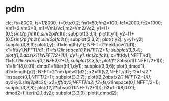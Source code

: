 # pdm
clc;
fs=8000;
ts=1/8000;
t=0:ts:0.2;
fm1=50;fm2=100;
fc1=2000;fc2=1000;
Vm1=2;Vm2=8;
m1=Vm1/Vc1;m2=Vm2/Vc2;
y1=(1+(0.5*sin(2*pi*fm1*t)).*sin(2*pi*fc1*t));
subplot(3,3,1);
plot(t,y1);
y2=(1+(0.5*sin(2*pi*fm2*t)).*sin(2*pi*fc2*t));
subplot(3,3,2);
plot(t,y2);
y=y1+y2;
subplot(3,3,3);
plot(t,y);
d1=length(y1);
NFFT=2^nextpow2(d1);
x1=fft(y1,NFFT)/d1;
f1=fs/2*linspace(0,1,NFFT/2+1);
subplot(3,3,4);
plot(f1,2.*abs(x1(1:NFFT/2+1)));
dy1=y1.*sin(2*pi*fc1*t);
x=fft(dy1,NFFT)/d1;
f1=fs/2*linspace(0,1,NFFT/2+1);
subplot(3,3,5);
plot(f1,2*abs(x1(1:NFFT/2+1)));
h1=fir1(8,0.01);
dmod1=filter(h1,1,dy1);
subplot(3,3,6);
plot(t,dmod1);
d2=length(y2);
NFFT=2^nextpow2(d2);
x2=fft(y2,NFFT)/d2;
f2=fs/2 * linspace(0,1,NFFT/2+1);
subplot(3,3,7);
plot(f2,2*abs(x2(1:NFFT/2+1)));
dy2=y2.*sin(2*pi*fc2*t);
x2=fft(dy2,NFFT)/d2;
f2=fs/2*linspace(0,1,NFFT/2+1);
subplot(3,3,8);
plot(f2,2*abs(x2(1:NFFT/2+1)));
h2=fir1(8,0.01);
dmod2=filter(h2,1,dy2);
subplot(3,3,9);
plot(t,dmod2);
